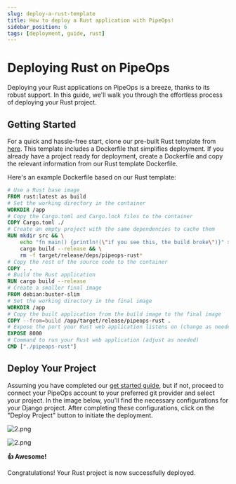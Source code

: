 ```yaml
---
slug: deploy-a-rust-template
title: How to deploy a Rust application with PipeOps!
sidebar_position: 6
tags: [deployment, guide, rust]
---
```


# Deploying Rust on PipeOps

Deploying your Rust applications on PipeOps is a breeze, thanks to its robust support. In this guide, we'll walk you through the effortless process of deploying your Rust project.

## Getting Started

For a quick and hassle-free start, clone our pre-built Rust template from [here](https://github.com/pipeops-dev/pipeops-rust). This template includes a Dockerfile that simplifies deployment. If you already have a project ready for deployment, create a Dockerfile and copy the relevant information from our Rust template Dockerfile.

Here's an example Dockerfile based on our Rust template:

```dockerfile
# Use a Rust base image
FROM rust:latest as build
# Set the working directory in the container
WORKDIR /app
# Copy the Cargo.toml and Cargo.lock files to the container
COPY Cargo.toml ./
# Create an empty project with the same dependencies to cache them
RUN mkdir src && \
    echo "fn main() {println!(\"if you see this, the build broke\")}" > src/main.rs && \
    cargo build --release && \
    rm -f target/release/deps/pipeops-rust*
# Copy the rest of the source code to the container
COPY . .
# Build the Rust application
RUN cargo build --release
# Create a smaller final image
FROM debian:buster-slim
# Set the working directory in the final image
WORKDIR /app
# Copy the built application from the build image to the final image
COPY --from=build /app/target/release/pipeops-rust .
# Expose the port your Rust web application listens on (change as needed)
EXPOSE 8000
# Command to run your Rust web application (adjust as needed)
CMD ["./pipeops-rust"]
```

## Deploy Your Project

Assuming you have completed our [get started guide](/docs/User%20Guides/For%20Developers/dev-account-setup), but if not, proceed to connect your PipeOps account to your preferred git provider and select your project. In the image below, you'll find the necessary configurations for your Django project. After completing these configurations, click on the "Deploy Project" button to initiate the deployment.

![2.png](https://res.cloudinary.com/djhh4kkml/image/upload/v1678874959/Pipeops/django_u8mv1l.png)

![2.png](https://res.cloudinary.com/djhh4kkml/image/upload/v1678875019/Pipeops/image_5_bhabno.png)

**👍 Awesome!**

Congratulations! Your Rust project is now successfully deployed.
